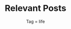 ---
layout: tagpage
title: Relevant Posts
subtitle: Tag = life
tag:  life 
robots: noindex
background: '/img/louie-martinez-J8YmnoMG2hg-unsplash.jpg'
photo-cred: Louie Martinez
photo-cred-link: https://unsplash.com/@louie-martinez
---